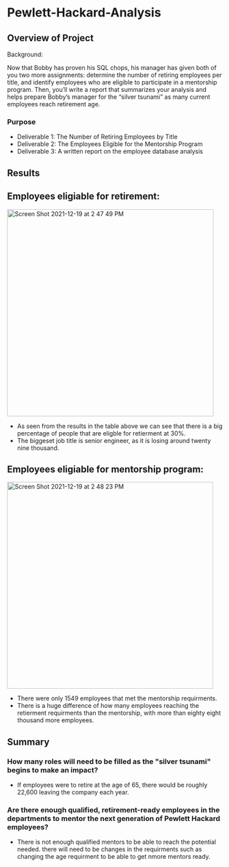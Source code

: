 # Pewlett-Hackard-Analysis


## Overview of Project
Background: 

Now that Bobby has proven his SQL chops, his manager has given both of you two more assignments: determine the number of retiring employees per title, and identify employees who are eligible to participate in a mentorship program. Then, you’ll write a report that summarizes your analysis and helps prepare Bobby’s manager for the “silver tsunami” as many current employees reach retirement age.

### Purpose

- Deliverable 1: The Number of Retiring Employees by Title
- Deliverable 2: The Employees Eligible for the Mentorship Program
- Deliverable 3: A written report on the employee database analysis 


## Results

## Employees eligiable for retirement:


<img width="483" alt="Screen Shot 2021-12-19 at 2 47 49 PM" src="https://user-images.githubusercontent.com/93894964/146690337-ffe156df-3904-4612-97c6-491f0bc3c6ba.png">

- As seen from the results in the table above we can see that there is a big percentage of people that are eligble for retierment at 30%. 
- The biggeset job title is senior engineer, as it is losing around twenty nine thousand. 

## Employees eligiable for mentorship program:



<img width="482" alt="Screen Shot 2021-12-19 at 2 48 23 PM" src="https://user-images.githubusercontent.com/93894964/146690348-09b18303-a1f9-4cdb-996e-7724effedcdf.png">

- There were only 1549 employees that met the mentorship requirments.
- There is a huge difference of how many employees reaching the retierment requirments than the mentorship, with more than eighty eight thousand more employees. 




## Summary 

### How many roles will need to be filled as the "silver tsunami" begins to make an impact?


- If employees were to retire at the age of 65, there would be roughly 22,600  leaving the company each year.

### Are there enough qualified, retirement-ready employees in the departments to mentor the next generation of Pewlett Hackard employees?

- There is not enough qualified mentors to be able to reach the potential needed. there will need to be changes in the requirments such as changing the age requirment to be able to get nmore mentors ready. 





